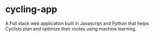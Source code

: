 # cycling-app
A Full stack web application built in Javascript and Python that helps Cyclists plan and optimize their routes using machine learning.
